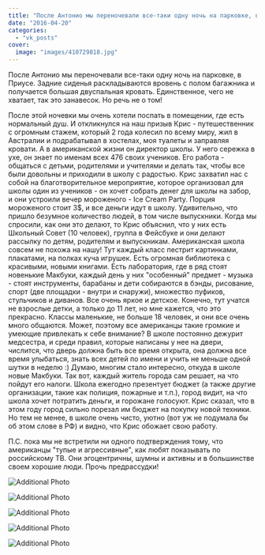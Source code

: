 ```yaml
---
title: "После Антонио мы переночевали все-таки одну ночь на парковке, в Приусе. Задние сиденья раскладываютс..."
date: "2016-04-20"
categories: 
  - "vk_posts"
cover:
  image: "images/410729818.jpg"
---
```


После Антонио мы переночевали все-таки одну ночь на парковке, в Приусе. Задние сиденья раскладываются вровень с полом багажника и получается большая двуспальная кровать. Единственное, чего не хватает, так это занавесок. Но речь не о том!

<!--more-->

После этой ночевки мы очень хотели поспать в помещении, где есть нормальный душ. И откликнулся на наш призыв Крис - путешественник с огромным стажем, который 2 года колесил по всему миру, жил в Австралии и подрабатывал в хостелах, моя туалеты и заправляя кровати. А в американской жизни он директор школы. У него сережка в ухе, он знает по именам всех 476 своих учеников. Его работа - общаться с детьми, родителями и учителями и делать так, чтобы все были довольны и приходили в школу с радостью. Крис захватил нас с собой на благотворительное мероприятие, которое организовал для школы один из учеников - он хочет собрать денег для школы на забор, и они устроили вечер мороженого - Ice Cream Party. Порция мороженого стоит 3$, и все деньги идут в школу. Удивительно, что пришло безумное количество людей, в том числе выпускники. Когда мы спросили, как они это делают, то Крис объяснил, что у них есть Школьный Совет (10 человек), группа в Фейсбуке и они делают рассылку по детям, родителям и выпускникам. Американская школа совсем не похожа на нашу! Тут каждый класс пестрит картинками, плакатами, на полках куча игрушек. Есть огромная библиотека с красивыми, новыми книгами. Есть лаборатория, где в ряд стоят новенькие Макбуки, каждый день у них "особенный" предмет - музыка - стоят инструменты, барабаны и дети собираются в бэнды, рисование, спорт (две площадки - внутри и снаружи), множество пуфиков, стульчиков и диванов. Все очень яркое и детское. Конечно, тут учатся не взрослые детки, а только до 11 лет, но мне кажется, что это прекрасно. Классы маленькие, не больше 18 человек, и они все очень много общаются. Может, поэтому все американцы такие громкие и умеющие привлекать к себе внимание? В школе постоянно дежурит медсестра, и среди правил, которые написаны у нее на двери, числится, что дверь должна быть все время открыта, она должна все время улыбаться, знать всех детей по имени и учить не меньше одной шутки в неделю :) Думаю, многим стало интересно, откуда в школе новые Макбуки. Так вот, каждый житель города сам решает, на что пойдут его налоги. Школа ежегодно презентует бюджет (а также другие организации, такие как полиция, пожарные и т.п.), город видит, на что школа хочет потратить деньги, и горожане голосуют. Крис сказал, что в этом году город сильно порезал им бюджет на покупку новой техники. Но тем не менее, в школе очень чисто, уютно (вот уж не подумала бы об этом слове в РФ) и видно, что Крис обожает свою работу.

П.С. пока мы не встретили ни одного подтверждения тому, что американцы "тупые и агрессивные", как любят показывать по российскому ТВ. Они эгоцентричны, шумны и активны и в большинстве своем хорошие люди. Прочь предрассудки!

![Additional Photo](https://vodpop.ru/wp-content/uploads/2023/07/410729819.jpg)

![Additional Photo](https://vodpop.ru/wp-content/uploads/2023/07/410729820.jpg)

![Additional Photo](https://vodpop.ru/wp-content/uploads/2023/07/410729821.jpg)

![Additional Photo](https://vodpop.ru/wp-content/uploads/2023/07/410729823.jpg)

![Additional Photo](https://vodpop.ru/wp-content/uploads/2023/07/410729824.jpg)
